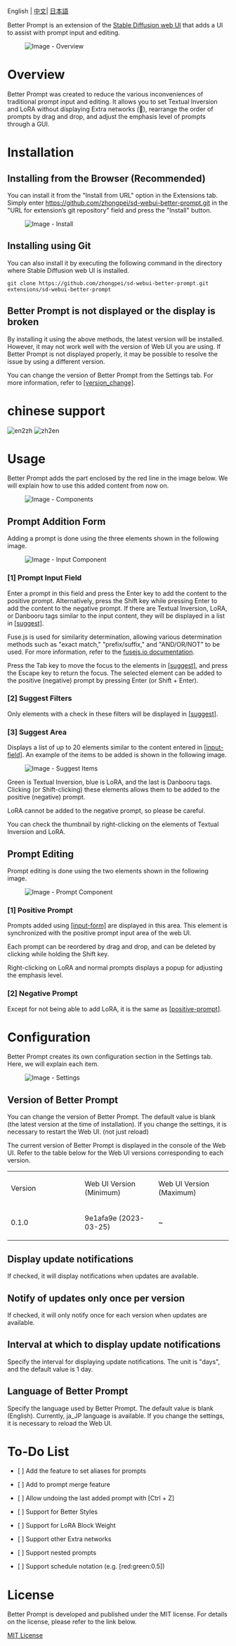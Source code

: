 English | [中文](README.zh-CN.md)| [日本語](README.ja.md)

Better Prompt is an extension of the [Stable Diffusion web
UI](https://github.com/AUTOMATIC1111/stable-diffusion-webui) that adds a
UI to assist with prompt input and editing.

<figure>
<img src="docs/images/overview.png" alt="Image - Overview" />
</figure>

# Overview

Better Prompt was created to reduce the various inconveniences of
traditional prompt input and editing. It allows you to set Textual
Inversion and LoRA without displaying Extra networks (🎴), rearrange the
order of prompts by drag and drop, and adjust the emphasis level of
prompts through a GUI.

# Installation

## Installing from the Browser (Recommended)

You can install it from the "Install from URL" option in the Extensions
tab. Simply enter
<https://github.com/zhongpei/sd-webui-better-prompt.git> in the "URL for
extension’s git repository" field and press the "Install" button.

<figure>
<img src="docs/images/install.png" alt="Image - Install" />
</figure>

## Installing using Git

You can also install it by executing the following command in the
directory where Stable Diffusion web UI is installed.

    git clone https://github.com/zhongpei/sd-webui-better-prompt.git extensions/sd-webui-better-prompt

## Better Prompt is not displayed or the display is broken

By installing it using the above methods, the latest version will be
installed. However, it may not work well with the version of Web UI you
are using. If Better Prompt is not displayed properly, it may be
possible to resolve the issue by using a different version.

You can change the version of Better Prompt from the Settings tab. For
more information, refer to [\[version\_change\]](#version_change).

# chinese support

![en2zh](./docs/images/en2zh.jpeg)
![zh2en](./docs/images/zh2en.jpeg)

# Usage

Better Prompt adds the part enclosed by the red line in the image below.
We will explain how to use this added content from now on.

<figure>
<img src="docs/images/components.png" alt="Image - Components" />
</figure>

## Prompt Addition Form <span id="input-form"></span>

Adding a prompt is done using the three elements shown in the following
image.

<figure>
<img src="docs/images/input-component.png"
alt="Image - Input Component" />
</figure>

### \[1\] Prompt Input Field <span id="input-field"></span>

Enter a prompt in this field and press the Enter key to add the content
to the positive prompt. Alternatively, press the Shift key while
pressing Enter to add the content to the negative prompt. If there are
Textual Inversion, LoRA, or Danbooru tags similar to the input content,
they will be displayed in a list in [\[suggest\]](#suggest).

Fuse.js is used for similarity determination, allowing various
determination methods such as "exact match," "prefix/suffix," and
"AND/OR/NOT" to be used. For more information, refer to the [fusejs.io
documentation](https://fusejs.io/examples.html#extended-search).

Press the Tab key to move the focus to the elements in
[\[suggest\]](#suggest), and press the Escape key to return the focus.
The selected element can be added to the positive (negative) prompt by
pressing Enter (or Shift + Enter).

### \[2\] Suggest Filters

Only elements with a check in these filters will be displayed in
[\[suggest\]](#suggest).

### \[3\] Suggest Area <span id="suggest"></span>

Displays a list of up to 20 elements similar to the content entered in
[\[input-field\]](#input-field). An example of the items to be added is
shown in the following image.

<figure>
<img src="docs/images/suggest-items.png" alt="Image - Suggest Items" />
</figure>

Green is Textual Inversion, blue is LoRA, and the last is Danbooru tags.
Clicking (or Shift-clicking) these elements allows them to be added to
the positive (negative) prompt.

LoRA cannot be added to the negative prompt, so please be careful.

You can check the thumbnail by right-clicking on the elements of Textual
Inversion and LoRA.

## Prompt Editing

Prompt editing is done using the two elements shown in the following
image.

<figure>
<img src="docs/images/prompt-component.png"
alt="Image - Prompt Component" />
</figure>

### \[1\] Positive Prompt <span id="positive-prompt"></span>

Prompts added using [\[input-form\]](#input-form) are displayed in this
area. This element is synchronized with the positive prompt input area
of the web UI.

Each prompt can be reordered by drag and drop, and can be deleted by
clicking while holding the Shift key.

Right-clicking on LoRA and normal prompts displays a popup for adjusting
the emphasis level.

### \[2\] Negative Prompt

Except for not being able to add LoRA, it is the same as
[\[positive-prompt\]](#positive-prompt).

# Configuration

Better Prompt creates its own configuration section in the Settings tab.
Here, we will explain each item.

<figure>
<img src="docs/images/settings.png" alt="Image - Settings" />
</figure>

## Version of Better Prompt <span id="version_change"></span>

You can change the version of Better Prompt. The default value is blank
(the latest version at the time of installation). If you change the
settings, it is necessary to restart the Web UI. (not just reload)

The current version of Better Prompt is displayed in the console of the
Web UI. Refer to the table below for the Web UI versions corresponding
to each version.

<table>
<colgroup>
<col style="width: 33%" />
<col style="width: 33%" />
<col style="width: 33%" />
</colgroup>
<tbody>
<tr class="odd">
<td style="text-align: left;"><p>Version</p></td>
<td style="text-align: left;"><p>Web UI Version (Minimum)</p></td>
<td style="text-align: left;"><p>Web UI Version (Maximum)</p></td>
</tr>
<tr class="even">
<td style="text-align: left;"><p>0.1.0</p></td>
<td style="text-align: left;"><p>9e1afa9e (2023-03-25)</p></td>
<td style="text-align: left;"><p>~</p></td>
</tr>
</tbody>
</table>

## Display update notifications

If checked, it will display notifications when updates are available.

## Notify of updates only once per version

If checked, it will only notify once for each version when updates are
available.

## Interval at which to display update notifications

Specify the interval for displaying update notifications. The unit is
"days", and the default value is 1 day.

## Language of Better Prompt

Specify the language used by Better Prompt. The default value is blank
(English). Currently, ja\_JP language is available. If you change the
settings, it is necessary to reload the Web UI.

# To-Do List

-   \[ \] Add the feature to set aliases for prompts

-   \[ \] Add to prompt merge feature

-   \[ \] Allow undoing the last added prompt with \[Ctrl + Z\]

-   \[ \] Support for Better Styles

-   \[ \] Support for LoRA Block Weight

-   \[ \] Support other Extra networks

-   \[ \] Support nested prompts

-   \[ \] Support schedule notation (e.g. \[red:green:0.5\])

# License

Better Prompt is developed and published under the MIT license. For
details on the license, please refer to the link below.

[MIT License](./LICENSE)
